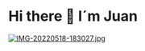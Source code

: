 # Hi there 👋 I´m Juan

[![IMG-20220518-183027.jpg](https://i.postimg.cc/bvkL39mQ/IMG-20220518-183027.jpg)](https://postimg.cc/hJ49GTWj)
